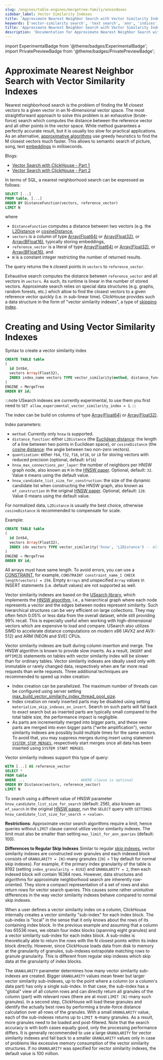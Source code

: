 ```yaml
---
slug: /engines/table-engines/mergetree-family/annindexes
sidebar_label: Vector Similarity Indexes
title: 'Approximate Nearest Neighbor Search with Vector Similarity Indexes'
keywords: ['vector-similarity search', 'text search', 'ann', 'indices', 'index', 'nearest neighbour']
title: 'Approximate Nearest Neighbor Search with Vector Similarity Indexes'
description: 'Documentation for Approximate Nearest Neighbor Search with Vector Similarity Indexes'
---
```


import ExperimentalBadge from '@theme/badges/ExperimentalBadge';
import PrivatePreviewBadge from '@theme/badges/PrivatePreviewBadge';

# Approximate Nearest Neighbor Search with Vector Similarity Indexes

<ExperimentalBadge/>
<PrivatePreviewBadge/>

Nearest neighborhood search is the problem of finding the M closest vectors to a given vector in an N-dimensional vector space. The most
straightforward approach to solve this problem is an exhaustive (brute-force) search which computes the distance between the reference
vector and all other points in the vector space. While method guarantees a perfectly accurate result, but it is usually too slow for
practical applications. As an alternative, [approximative algorithms](https://github.com/erikbern/ann-benchmarks) use greedy heuristics to
find the M closest vectors much faster. This allows to semantic search of picture, song, text
[embeddings](https://cloud.google.com/architecture/overview-extracting-and-serving-feature-embeddings-for-machine-learning) in milliseconds.

Blogs:
- [Vector Search with ClickHouse - Part 1](https://clickhouse.com/blog/vector-search-clickhouse-p1)
- [Vector Search with ClickHouse - Part 2](https://clickhouse.com/blog/vector-search-clickhouse-p2)


In terms of SQL, a nearest neighborhood search can be expressed as follows:

``` sql
SELECT [...]
FROM table, [...]
ORDER BY DistanceFunction(vectors, reference_vector)
LIMIT N
```

where
- `DistanceFunction` computes a distance between two vectors (e.g. the
  [L2Distance](/sql-reference/functions/distance-functions#l2distance) or
  [cosineDistance](/sql-reference/functions/distance-functions#cosinedistance),
- `vectors` is a column of type [Array(Float64)](../../../sql-reference/data-types/array.md) or
  [Array(Float32)](../../../sql-reference/data-types/array.md), or [Array(BFloat16)](../../../sql-reference/data-types/array.md), typically
  storing embeddings,
- `reference_vector` is a literal of type [Array(Float64)](../../../sql-reference/data-types/array.md) or
  [Array(Float32)](../../../sql-reference/data-types/array.md), or [Array(BFloat16)](../../../sql-reference/data-types/array.md), and
- `N` is a constant integer restricting the number of returned results.

The query returns the `N` closest points in `vectors` to `reference_vector`.

Exhaustive search computes the distance between `reference_vector` and all vectors in `vectors`. As such, its runtime is linear in the
number of stored vectors. Approximate search relies on special data structures (e.g. graphs, random forests, etc.) which allow to find the
closest vectors to a given reference vector quickly (i.e. in sub-linear time). ClickHouse provides such a data structure in the form of
"vector similarity indexes", a type of [skipping index](mergetree.md#table_engine-mergetree-data_skipping-indexes).

# Creating and Using Vector Similarity Indexes

Syntax to create a vector similarity index

```sql
CREATE TABLE table
(
  id Int64,
  vectors Array(Float32),
  INDEX index_name vectors TYPE vector_similarity(method, distance_function[, quantization, hnsw_max_connections_per_layer, hnsw_candidate_list_size_for_construction]) [GRANULARITY N]
)
ENGINE = MergeTree
ORDER BY id;
```

:::note
USearch indexes are currently experimental, to use them you first need to `SET allow_experimental_vector_similarity_index = 1`.
:::

The index can be build on columns of type [Array(Float64)](../../../sql-reference/data-types/array.md) or
[Array(Float32)](../../../sql-reference/data-types/array.md).

Index parameters:
- `method`: Currently only `hnsw` is supported.
- `distance_function`: either `L2Distance` (the [Euclidean distance](https://en.wikipedia.org/wiki/Euclidean_distance): the length of a line
  between two points in Euclidean space), or `cosineDistance` (the [cosine
  distance](https://en.wikipedia.org/wiki/Cosine_similarity#Cosine_distance): the angle between two non-zero vectors).
- `quantization`: either `f64`, `f32`, `f16`, `bf16`, or `i8` for storing vectors with reduced precision (optional, default: `bf16`)
- `hnsw_max_connections_per_layer`: the number of neighbors per HNSW graph node, also known as `M` in the [HNSW
  paper](https://doi.org/10.1109/TPAMI.2018.2889473). Optional, default: `32`. Value `0` means using the default value.
- `hnsw_candidate_list_size_for_construction`: the size of the dynamic candidate list when constructing the HNSW graph, also known as
  `ef_construction` in the original [HNSW paper](https://doi.org/10.1109/TPAMI.2018.2889473). Optional, default: `128`. Value 0 means using
  the default value.

For normalized data, `L2Distance` is usually the best choice, otherwise `cosineDistance` is recommended to compensate for scale.

Example:

```sql
CREATE TABLE table
(
  id Int64,
  vectors Array(Float32),
  INDEX idx vectors TYPE vector_similarity('hnsw', 'L2Distance') -- Alternative syntax: TYPE vector_similarity(hnsw, L2Distance)
)
ENGINE = MergeTree
ORDER BY id;
```

All arrays must have same length. To avoid errors, you can use a
[CONSTRAINT](/sql-reference/statements/create/table.md#constraints), for example, `CONSTRAINT constraint_name_1 CHECK
length(vectors) = 256`. Empty `Arrays` and unspecified `Array` values in INSERT statements (i.e. default values) are not supported as well.

Vector similarity indexes are based on the [USearch library](https://github.com/unum-cloud/usearch), which implements the [HNSW
algorithm](https://arxiv.org/abs/1603.09320), i.e., a hierarchical graph where each node represents a vector and the edges between nodes
represent similarity. Such hierarchical structures can be very efficient on large collections. They may often fetch 0.05% or less data from
the overall dataset, while still providing 99% recall. This is especially useful when working with high-dimensional vectors which are
expensive to load and compare. USearch also utilizes SIMD to accelerate distance computations on modern x86 (AVX2 and AVX-512) and ARM (NEON
and SVE) CPUs.

Vector similarity indexes are built during column insertion and merge. The HNSW algorithm is known to provide slow inserts. As a result,
`INSERT` and `OPTIMIZE` statements on tables with vector similarity index will be slower than for ordinary tables. Vector similarity indexes
are ideally used only with immutable or rarely changed data, respectively when are far more read requests than write requests. Three
additional techniques are recommended to speed up index creation:
- Index creation can be parallelized. The maximum number of threads can be configured using server setting
  [max_build_vector_similarity_index_thread_pool_size](../../../operations/server-configuration-parameters/settings.md#server_configuration_parameters_max_build_vector_similarity_index_thread_pool_size).
- Index creation on newly inserted parts may be disabled using setting `materialize_skip_indexes_on_insert`. Search on such parts will fall
  back to exact search but as inserted parts are typically small compared to the total table size, the performance impact is negligible.
- As parts are incrementally merged into bigger parts, and these new parts are merged into even bigger parts ("write amplification"),
  vector similarity indexes are possibly build multiple times for the same vectors. To avoid that, you may suppress merges during insert
  using statement [`SYSTEM STOP MERGES`](../../../sql-reference/statements/system.md), respectively start merges once all data has been
  inserted using `SYSTEM START MERGES`.

Vector similarity indexes support this type of query:

``` sql
WITH [...] AS reference_vector
SELECT *
FROM table
WHERE ...                       -- WHERE clause is optional
ORDER BY Distance(vectors, reference_vector)
LIMIT N
```

To search using a different value of HNSW parameter `hnsw_candidate_list_size_for_search` (default: 256), also known as `ef_search` in the
original [HNSW paper](https://doi.org/10.1109/TPAMI.2018.2889473), run the `SELECT` query with `SETTINGS hnsw_candidate_list_size_for_search
= <value>`.

**Restrictions**: Approximate vector search algorithms require a limit, hence queries without `LIMIT` clause cannot utilize vector
similarity indexes. The limit must also be smaller than setting `max_limit_for_ann_queries` (default: 100).

**Differences to Regular Skip Indexes** Similar to regular [skip indexes](/optimize/skipping-indexes), vector
similarity indexes are constructed over granules and each indexed block consists of `GRANULARITY = [N]`-many granules (`[N]` = 1 by default
for normal skip indexes). For example, if the primary index granularity of the table is 8192 (setting `index_granularity = 8192`) and
`GRANULARITY = 2`, then each indexed block will contain 16384 rows. However, data structures and algorithms for approximate neighborhood
search are inherently row-oriented. They store a compact representation of a set of rows and also return rows for vector search queries.
This causes some rather unintuitive differences in the way vector similarity indexes behave compared to normal skip indexes.

When a user defines a vector similarity index on a column, ClickHouse internally creates a vector similarity "sub-index" for each index
block. The sub-index is "local" in the sense that it only knows about the rows of its containing index block. In the previous example and
assuming that a column has 65536 rows, we obtain four index blocks (spanning eight granules) and a vector similarity sub-index for each
index block. A sub-index is theoretically able to return the rows with the N closest points within its index block directly. However, since
ClickHouse loads data from disk to memory at the granularity of granules, sub-indexes extrapolate matching rows to granule granularity. This
is different from regular skip indexes which skip data at the granularity of index blocks.

The `GRANULARITY` parameter determines how many vector similarity sub-indexes are created. Bigger `GRANULARITY` values mean fewer but larger
vector similarity sub-indexes, up to the point where a column (or a column's data part) has only a single sub-index. In that case, the
sub-index has a "global" view of all column rows and can directly return all granules of the column (part) with relevant rows (there are at
most `LIMIT [N]`-many such granules). In a second step, ClickHouse will load these granules and identify the actually best rows by
performing a brute-force distance calculation over all rows of the granules. With a small `GRANULARITY` value, each of the sub-indexes
returns up to `LIMIT N`-many granules. As a result, more granules need to be loaded and post-filtered. Note that the search accuracy is with
both cases equally good, only the processing performance differs. It is generally recommended to use a large `GRANULARITY` for vector
similarity indexes and fall back to a smaller `GRANULARITY` values only in case of problems like excessive memory consumption of the vector
similarity structures. If no `GRANULARITY` was specified for vector similarity indexes, the default value is 100 million.

